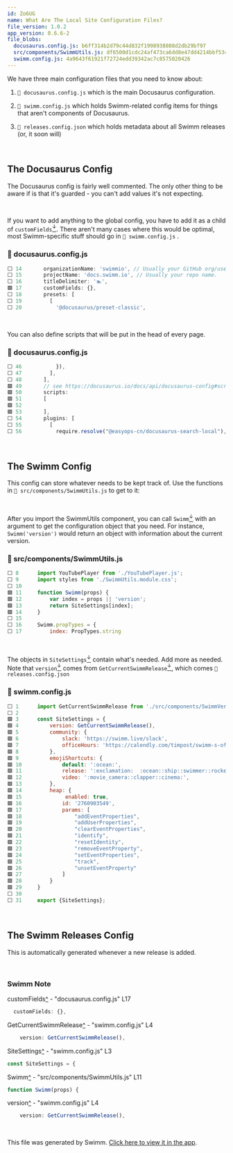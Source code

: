 ```yaml
---
id: Zo6UG
name: What Are The Local Site Configuration Files?
file_version: 1.0.2
app_version: 0.6.6-2
file_blobs:
  docusaurus.config.js: b6ff314b2d79c44d832f1998938808d2db29bf97
  src/components/SwimmUtils.js: df6500d1cdc24af473ca6dd8e47dd4214bbf5344
  swimm.config.js: 4a9643f61921f72724edd39342ac7c8575020426
---
```


We have three main configuration files that you need to know about:

1.  `📄 docusaurus.config.js` which is the main Docusaurus configuration.
    
2.  `📄 swimm.config.js` which holds Swimm-related config items for things that aren't components of Docusaurus.
    
3.  `📄 releases.config.json` which holds metadata about all Swimm releases (or, it soon will)

<br/>

The Docusaurus Config
---------------------

The Docusaurus config is fairly well commented. The only other thing to be aware if is that it's guarded - you can't add values it's not expecting.

<br/>

If you want to add anything to the global config, you have to add it as a child of `customFields`[<sup id="1b4Gb8">↓</sup>](#f-1b4Gb8). There aren't many cases where this would be optimal, most Swimm-specific stuff should go in `📄 swimm.config.js` .
<!-- NOTE-swimm-snippet: the lines below link your snippet to Swimm -->
### 📄 docusaurus.config.js
```javascript
⬜ 14       organizationName: 'swimmio', // Usually your GitHub org/user name.
⬜ 15       projectName: 'docs.swimm.io', // Usually your repo name.
⬜ 16       titleDelimiter: '🏊',
🟩 17       customFields: {},
⬜ 18       presets: [
⬜ 19         [
⬜ 20           '@docusaurus/preset-classic',
```

<br/>

You can also define scripts that will be put in the head of every page.
<!-- NOTE-swimm-snippet: the lines below link your snippet to Swimm -->
### 📄 docusaurus.config.js
```javascript
⬜ 46           }),
⬜ 47         ],
⬜ 48       ],
🟩 49       // see https://docusaurus.io/docs/api/docusaurus-config#scripts
🟩 50       scripts: 
🟩 51       [
🟩 52     
🟩 53       ],
⬜ 54       plugins: [
⬜ 55         [
⬜ 56           require.resolve("@easyops-cn/docusaurus-search-local"),
```

<br/>

The Swimm Config
----------------

This config can store whatever needs to be kept track of. Use the functions in `📄 src/components/SwimmUtils.js` to get to it:

<br/>

After you import the SwimmUtils component, you can call `Swimm`[<sup id="Z1bdEdk">↓</sup>](#f-Z1bdEdk) with an argument to get the configuration object that you need. For instance, `Swimm('version')` would return an object with information about the current version.
<!-- NOTE-swimm-snippet: the lines below link your snippet to Swimm -->
### 📄 src/components/SwimmUtils.js
```javascript
⬜ 8      import YouTubePlayer from './YouTubePlayer.js';
⬜ 9      import styles from './SwimmUtils.module.css';
⬜ 10     
🟩 11     function Swimm(props) {
🟩 12         var index = props || 'version';
🟩 13         return SiteSettings[index];
🟩 14     }
⬜ 15     
⬜ 16     Swimm.propTypes = {
⬜ 17         index: PropTypes.string
```

<br/>

The objects in `SiteSettings`[<sup id="28FeRl">↓</sup>](#f-28FeRl) contain what's needed. Add more as needed. Note that `version`[<sup id="Z2cFg3m">↓</sup>](#f-Z2cFg3m) comes from `GetCurrentSwimmRelease`[<sup id="1j2puY">↓</sup>](#f-1j2puY), which comes `📄 releases.config.json`
<!-- NOTE-swimm-snippet: the lines below link your snippet to Swimm -->
### 📄 swimm.config.js
```javascript
⬜ 1      import GetCurrentSwimmRelease from './src/components/SwimmVersions.js';
⬜ 2      
🟩 3      const SiteSettings = {
🟩 4          version: GetCurrentSwimmRelease(),
🟩 5          community: {
🟩 6              slack: 'https://swimm.live/slack',
🟩 7              officeHours: 'https://calendly.com/timpost/swimm-s-office-hours-with-tim-post',
🟩 8          },
🟩 9          emojiShortcuts: {
🟩 10             default: ':ocean:',
🟩 11             release: ':exclamation:  :ocean::ship::swimmer::rocket::new::boom::tada::sparkles:',
🟩 12             video: ':movie_camera::clapper::cinema:',
🟩 13         },
🟩 14         heap: {
🟩 15              enabled: true,
🟩 16             id: '2760903549',
🟩 17             params: [
🟩 18                 "addEventProperties", 
🟩 19                 "addUserProperties", 
🟩 20                 "clearEventProperties", 
🟩 21                 "identify", 
🟩 22                 "resetIdentity", 
🟩 23                 "removeEventProperty", 
🟩 24                 "setEventProperties", 
🟩 25                 "track", 
🟩 26                 "unsetEventProperty"
🟩 27             ]
🟩 28         }
🟩 29     }
⬜ 30     
⬜ 31     export {SiteSettings};
```

<br/>

## The Swimm Releases Config

This is automatically generated whenever a new release is added.

<br/>

<!-- THIS IS AN AUTOGENERATED SECTION. DO NOT EDIT THIS SECTION DIRECTLY -->
### Swimm Note

<span id="f-1b4Gb8">customFields</span>[^](#1b4Gb8) - "docusaurus.config.js" L17
```javascript
  customFields: {},
```

<span id="f-1j2puY">GetCurrentSwimmRelease</span>[^](#1j2puY) - "swimm.config.js" L4
```javascript
    version: GetCurrentSwimmRelease(),
```

<span id="f-28FeRl">SiteSettings</span>[^](#28FeRl) - "swimm.config.js" L3
```javascript
const SiteSettings = {
```

<span id="f-Z1bdEdk">Swimm</span>[^](#Z1bdEdk) - "src/components/SwimmUtils.js" L11
```javascript
function Swimm(props) {
```

<span id="f-Z2cFg3m">version</span>[^](#Z2cFg3m) - "swimm.config.js" L4
```javascript
    version: GetCurrentSwimmRelease(),
```

<br/>

This file was generated by Swimm. [Click here to view it in the app](https://swimm.io/link?l=c3dpbW0lM0ElMkYlMkZyZXBvcyUyRloybDBhSFZpSlROQkpUTkJaRzlqY3k1emQybHRiUzVwYnlVelFTVXpRWE4zYVcxdGFXOCUzRCUyRmRvY3MlMkZabzZVRw==).